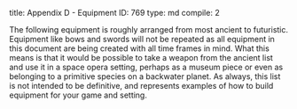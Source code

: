 title:          Appendix D - Equipment
ID:             769
type:           md
compile:        2


The following equipment is roughly arranged from most ancient to futuristic. Equipment like bows and swords will not be repeated as all equipment in this document are being created with all time frames in mind. What this means is that it would be possible to take a weapon from the ancient list and use it in a space opera setting, perhaps as a museum piece or even as belonging to a primitive species on a backwater planet. As always, this list is not intended to be definitive, and represents examples of how to build equipment for your game and setting.